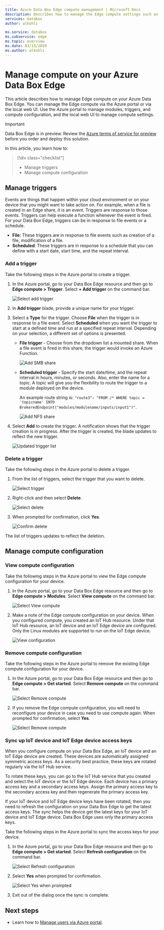 ```yaml
---
title: Azure Data Box Edge compute management | Microsoft Docs 
description: Describes how to manage the Edge compute settings such as trigger, modules, view compute configuration, remove configuration via the Azure portal on your Azure Data Box Edge.
services: databox
author: alkohli

ms.service: databox
ms.subservice: edge
ms.topic: overview
ms.date: 03/13/2019
ms.author: alkohli
---
```

# Manage compute on your Azure Data Box Edge

This article describes how to manage Edge compute on your Azure Data Box Edge. You can manage the Edge compute via the Azure portal or via the local web UI. Use the Azure portal to manage modules, triggers, and compute configuration, and the local web UI to manage compute settings.

> [!IMPORTANT]
> Data Box Edge is in preview. Review the [Azure terms of service for preview](https://azure.microsoft.com/support/legal/preview-supplemental-terms/) before you order and deploy this solution.


In this article, you learn how to:

> [!div class="checklist"]
> * Manage triggers
> * Manage compute configuration


## Manage triggers

Events are things that happen within your cloud environment or on your device that you might want to take action on. For example, when a file is created in an Edge share, it is an event. Triggers are response to those events. Triggers can help execute a function whenever the event is fired. For your Data Box Edge, triggers can be in response to file events or a schedule.

- **File**: These triggers are in response to file events such as creation of a file, modification of a file.
- **Scheduled**: These triggers are in response to a schedule that you can define with a start date, start time, and the repeat interval.


### Add a trigger

Take the following steps in the Azure portal to create a trigger.

1. In the Azure portal, go to your Data Box Edge resource and then go to **Edge compute > Trigger**. Select **+ Add trigger** on the command bar.

    ![Select add trigger](media/data-box-edge-manage-compute/add-trigger-1.png)

2. In **Add trigger** blade, provide a unique name for your trigger.
    
    <!--Trigger names can only contain numbers, lowercase letters, and hyphens. The share name must be between 3 and 63 characters long and begin with a letter or a number. Each hyphen must be preceded and followed by a non-hyphen character.-->

3. Select a **Type** for the trigger. Choose **File** when the trigger is in response to a file event. Select **Scheduled** when you want the trigger to start at a defined time and run at a specified repeat interval. Depending on your selection, a different set of options is presented.

    - **File trigger** - Choose from the dropdown list a mounted share. When a file event is fired in this share, the trigger would invoke an Azure Function.

        ![Add SMB share](media/data-box-edge-manage-compute/add-file-trigger.png)

    - **Scheduled trigger** - Specify the start date/time, and the repeat interval in hours, minutes, or seconds. Also, enter the name for a topic. A topic will give you the flexibility to route the trigger to a module deployed on the device.

        An example route string is: `"route3": "FROM /* WHERE topic = 'topicname' INTO BrokeredEndpoint("modules/modulename/inputs/input1")"`.

        ![Add NFS share](media/data-box-edge-manage-compute/add-scheduled-trigger.png)

4. Select **Add** to create the trigger. A notification shows that the trigger creation is in progress. After the trigger is created, the blade updates to reflect the new trigger.
 
    ![Updated trigger list](media/data-box-edge-manage-compute/add-trigger-2.png)

### Delete a trigger

Take the following steps in the Azure portal to delete a trigger.

1. From the list of triggers, select the trigger that you want to delete.

    ![Select trigger](media/data-box-edge-manage-compute/add-trigger-1.png)

2. Right-click and then select **Delete**.

    ![Select delete](media/data-box-edge-manage-compute/add-trigger-1.png)

3. When prompted for confirmation, click **Yes**.

    ![Confirm delete](media/data-box-edge-manage-compute/add-trigger-1.png)

The list of triggers updates to reflect the deletion.

## Manage compute configuration


### View compute configuration

Take the following steps in the Azure portal to view the Edge compute configuration for your device.

1. In the Azure portal, go to your Data Box Edge resource and then go to **Edge compute > Modules**. Select **View compute** on the command bar.

    ![Select View compute](media/data-box-edge-manage-compute/view-compute-1.png)

2. Make a note of the Edge compute configuration on your device. When you configured compute, you created an IoT Hub resource. Under that IoT Hub resource, an IoT device and an IoT Edge device are configured. Only the Linux modules are supported to run on the IoT Edge device.

    ![View configuration](media/data-box-edge-manage-compute/view-compute-2.png)


### Remove compute configuration

Take the following steps in the Azure portal to remove the existing Edge compute configuration for your device.

1. In the Azure portal, go to your Data Box Edge resource and then go to **Edge compute > Get started**. Select **Remove compute** on the command bar.

    ![Select Remove compute](media/data-box-edge-manage-compute/remove-compute-1.png)

2. If you remove the Edge compute configuration, you will need to reconfigure your device in case you need to use compute again. When prompted for confirmation, select **Yes**.

    ![Select Remove compute](media/data-box-edge-manage-compute/remove-compute-2.png)

### Sync up IoT device and IoT Edge device access keys

When you configure compute on your Data Box Edge, an IoT device and an IoT Edge device are created. These devices are automatically assigned symmetric access keys. As a security best practice, these keys are rotated regularly via the IoT Hub service.

To rotate these keys, you can go to the IoT Hub service that you created and select the IoT device or the IoT Edge device. Each device has a primary access key and a secondary access keys. Assign the primary access key to the secondary access key and then regenerate the primary access key.

If your IoT device and IoT Edge device keys have been rotated, then you need to refresh the configuration on your Data Box Edge to get the latest access keys. The sync helps the device get the latest keys for your IoT device and IoT Edge device. Data Box Edge uses only the primary access keys.

Take the following steps in the Azure portal to sync the access keys for your device.

1. In the Azure portal, go to your Data Box Edge resource and then go to **Edge compute > Get started**. Select **Refresh configuration** on the command bar.

    ![Select Refresh configuration](media/data-box-edge-manage-compute/refresh-configuration-1.png)

2. Select **Yes** when prompted for confirmation.

     ![Select Yes when prompted](media/data-box-edge-manage-compute/refresh-configuration-2.png)

3. Exit out of the dialog once the sync is complete.

## Next steps

- Learn how to [Manage users via Azure portal](data-box-edge-manage-users.md).
